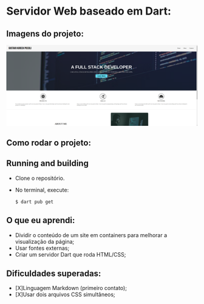 # Servidor Web baseado em Dart:

## Imagens do projeto:

![image](https://raw.githubusercontent.com/gkpiccoli/dart_website/main/preview.png)

## Como rodar o projeto:

## Running and building

- Clone o repositório.
- No terminal, execute: 

  ```console
  $ dart pub get
  ```

## O que eu aprendi:

- Dividir o conteúdo de um site em containers para melhorar a visualização da página;
- Usar fontes externas;
- Criar um servidor Dart que roda HTML/CSS;

## Dificuldades superadas:

- [X]Linguagem Markdown (primeiro contato);
- [X]Usar dois arquivos CSS simultâneos;

